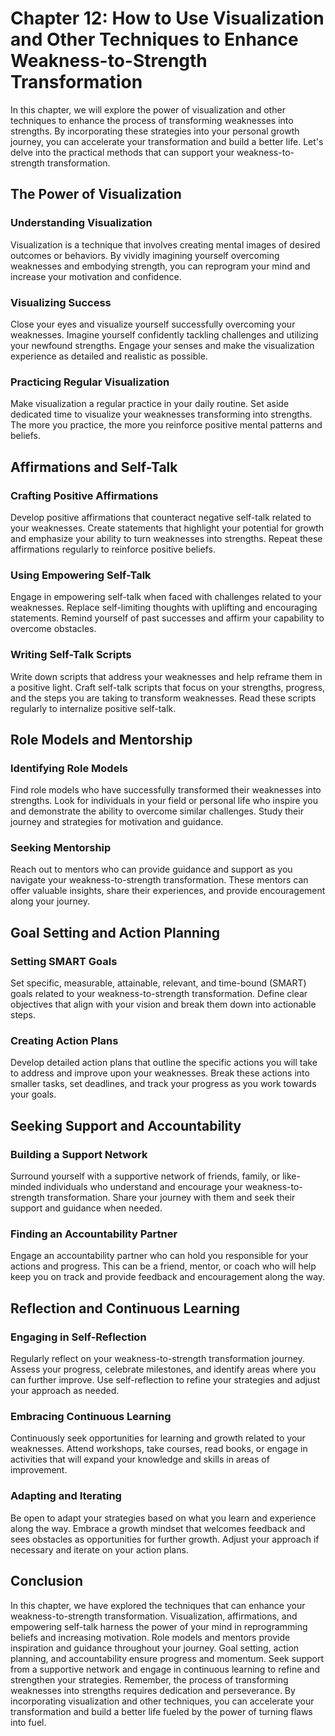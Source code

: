 Chapter 12: How to Use Visualization and Other Techniques to Enhance Weakness-to-Strength Transformation
========================================================================================================

In this chapter, we will explore the power of visualization and other techniques to enhance the process of transforming weaknesses into strengths. By incorporating these strategies into your personal growth journey, you can accelerate your transformation and build a better life. Let's delve into the practical methods that can support your weakness-to-strength transformation.

The Power of Visualization
--------------------------

### Understanding Visualization

Visualization is a technique that involves creating mental images of desired outcomes or behaviors. By vividly imagining yourself overcoming weaknesses and embodying strength, you can reprogram your mind and increase your motivation and confidence.

### Visualizing Success

Close your eyes and visualize yourself successfully overcoming your weaknesses. Imagine yourself confidently tackling challenges and utilizing your newfound strengths. Engage your senses and make the visualization experience as detailed and realistic as possible.

### Practicing Regular Visualization

Make visualization a regular practice in your daily routine. Set aside dedicated time to visualize your weaknesses transforming into strengths. The more you practice, the more you reinforce positive mental patterns and beliefs.

Affirmations and Self-Talk
--------------------------

### Crafting Positive Affirmations

Develop positive affirmations that counteract negative self-talk related to your weaknesses. Create statements that highlight your potential for growth and emphasize your ability to turn weaknesses into strengths. Repeat these affirmations regularly to reinforce positive beliefs.

### Using Empowering Self-Talk

Engage in empowering self-talk when faced with challenges related to your weaknesses. Replace self-limiting thoughts with uplifting and encouraging statements. Remind yourself of past successes and affirm your capability to overcome obstacles.

### Writing Self-Talk Scripts

Write down scripts that address your weaknesses and help reframe them in a positive light. Craft self-talk scripts that focus on your strengths, progress, and the steps you are taking to transform weaknesses. Read these scripts regularly to internalize positive self-talk.

Role Models and Mentorship
--------------------------

### Identifying Role Models

Find role models who have successfully transformed their weaknesses into strengths. Look for individuals in your field or personal life who inspire you and demonstrate the ability to overcome similar challenges. Study their journey and strategies for motivation and guidance.

### Seeking Mentorship

Reach out to mentors who can provide guidance and support as you navigate your weakness-to-strength transformation. These mentors can offer valuable insights, share their experiences, and provide encouragement along your journey.

Goal Setting and Action Planning
--------------------------------

### Setting SMART Goals

Set specific, measurable, attainable, relevant, and time-bound (SMART) goals related to your weakness-to-strength transformation. Define clear objectives that align with your vision and break them down into actionable steps.

### Creating Action Plans

Develop detailed action plans that outline the specific actions you will take to address and improve upon your weaknesses. Break these actions into smaller tasks, set deadlines, and track your progress as you work towards your goals.

Seeking Support and Accountability
----------------------------------

### Building a Support Network

Surround yourself with a supportive network of friends, family, or like-minded individuals who understand and encourage your weakness-to-strength transformation. Share your journey with them and seek their support and guidance when needed.

### Finding an Accountability Partner

Engage an accountability partner who can hold you responsible for your actions and progress. This can be a friend, mentor, or coach who will help keep you on track and provide feedback and encouragement along the way.

Reflection and Continuous Learning
----------------------------------

### Engaging in Self-Reflection

Regularly reflect on your weakness-to-strength transformation journey. Assess your progress, celebrate milestones, and identify areas where you can further improve. Use self-reflection to refine your strategies and adjust your approach as needed.

### Embracing Continuous Learning

Continuously seek opportunities for learning and growth related to your weaknesses. Attend workshops, take courses, read books, or engage in activities that will expand your knowledge and skills in areas of improvement.

### Adapting and Iterating

Be open to adapt your strategies based on what you learn and experience along the way. Embrace a growth mindset that welcomes feedback and sees obstacles as opportunities for further growth. Adjust your approach if necessary and iterate on your action plans.

Conclusion
----------

In this chapter, we have explored the techniques that can enhance your weakness-to-strength transformation. Visualization, affirmations, and empowering self-talk harness the power of your mind in reprogramming beliefs and increasing motivation. Role models and mentors provide inspiration and guidance throughout your journey. Goal setting, action planning, and accountability ensure progress and momentum. Seek support from a supportive network and engage in continuous learning to refine and strengthen your strategies. Remember, the process of transforming weaknesses into strengths requires dedication and perseverance. By incorporating visualization and other techniques, you can accelerate your transformation and build a better life fueled by the power of turning flaws into fuel.

